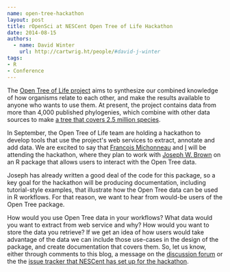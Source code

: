 ```yaml
---
name: open-tree-hackathon
layout: post
title: rOpenSci at NESCent Open Tree of Life Hackathon
date: 2014-08-15
authors:
  - name: David Winter
    url: http://cartwrig.ht/people/#david-j-winter
tags:
- R
- Conference
---
```


The [Open Tree of Life project](http://opentreeoflife.org) aims to synthesize our combined knowledge of how organisms relate to each other, and make the results available to anyone who wants to use them. At present, the project  contains data from more than 4,000 published phylogenies, which combine with other data sources to make [a tree that covers 2.5 million species](http://tree.opentreeoflife.org/).


In September, the Open Tree of Life team are holding a hackathon to develop tools that use the project's web services to extract, annotate and add data. We are excited to say that [Francois Michonneau](http://francoismichonneau.net/) and [I](http://cartwrig.ht/people/#david-j-winter) will be attending the hackathon, where they plan to work with [Joseph W. Brown](http://www-personal.umich.edu/~josephwb/)  on an R package that allows users to interact with the Open Tree data.

Joseph has already written a good deal of the code for this package, so a key goal for the hackathon will be producing documentation, including tutorial-style examples, that illustrate how the Open Tree data can be used in R workflows. For that reason, we want to hear from would-be users of the Open Tree package.

How would you use Open Tree data in your workflows? What data would you want to extract from web service and why? How would you want to store the data you retrieve? If we get an idea of how users would take advantage of the data we can include those use-cases in the design of the package, and create documentation that covers them. So, let us know, either through comments to this blog, a message on the [discussion forum](http://discuss.ropensci.org/) or the the [issue tracker that NESCent has set up for the hackathon](https://github.com/OpenTreeOfLife/hackathon).
